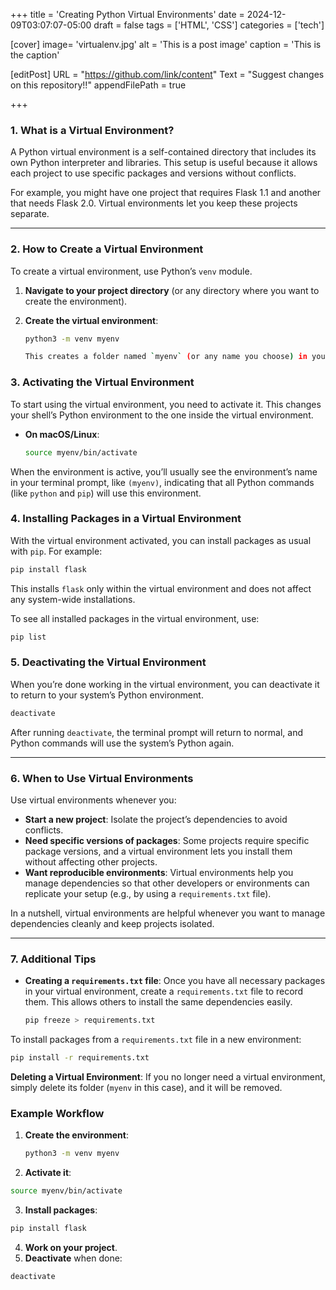 +++
title = 'Creating Python Virtual Environments'
date = 2024-12-09T03:07:07-05:00
draft = false
tags = ['HTML', 'CSS']
categories = ['tech']

[cover]
    image= 'virtualenv.jpg'
    alt = 'This is a post image'
    caption = 'This is the caption'

[editPost]
    URL = "https://github.com/link/content"
    Text = "Suggest changes on this repository!!" 
    appendFilePath = true 

+++

### **1. What is a Virtual Environment?**

A Python virtual environment is a self-contained directory that includes its own Python interpreter and libraries. This setup is useful because it allows each project to use specific packages and versions without conflicts.

For example, you might have one project that requires Flask 1.1 and another that needs Flask 2.0. Virtual environments let you keep these projects separate.

---

### **2. How to Create a Virtual Environment**

To create a virtual environment, use Python’s `venv` module.

1. **Navigate to your project directory** (or any directory where you want to create the environment).
2. **Create the virtual environment**:
    
    ```bash
    python3 -m venv myenv
    
    This creates a folder named `myenv` (or any name you choose) in your directory. Inside this folder are directories for the Python interpreter, standard library, and any packages you install.
    ```
    

### **3. Activating the Virtual Environment**

To start using the virtual environment, you need to activate it. This changes your shell’s Python environment to the one inside the virtual environment.

- **On macOS/Linux**:
    
    ```bash
    source myenv/bin/activate
    ```
    

When the environment is active, you’ll usually see the environment’s name in your terminal prompt, like `(myenv)`, indicating that all Python commands (like `python` and `pip`) will use this environment.

### **4. Installing Packages in a Virtual Environment**

With the virtual environment activated, you can install packages as usual with `pip`. For example:

```bash
pip install flask
```

This installs `flask` only within the virtual environment and does not affect any system-wide installations.

To see all installed packages in the virtual environment, use:

```bash
pip list
```

### **5. Deactivating the Virtual Environment**

When you’re done working in the virtual environment, you can deactivate it to return to your system’s Python environment.

```bash
deactivate

```

After running `deactivate`, the terminal prompt will return to normal, and Python commands will use the system’s Python again.

---

### **6. When to Use Virtual Environments**

Use virtual environments whenever you:

- **Start a new project**: Isolate the project’s dependencies to avoid conflicts.
- **Need specific versions of packages**: Some projects require specific package versions, and a virtual environment lets you install them without affecting other projects.
- **Want reproducible environments**: Virtual environments help you manage dependencies so that other developers or environments can replicate your setup (e.g., by using a `requirements.txt` file).

In a nutshell, virtual environments are helpful whenever you want to manage dependencies cleanly and keep projects isolated.

---

### **7. Additional Tips**

- **Creating a `requirements.txt` file**: Once you have all necessary packages in your virtual environment, create a `requirements.txt` file to record them. This allows others to install the same dependencies easily.
    
    ```bash
    pip freeze > requirements.txt
    ```
    

To install packages from a `requirements.txt` file in a new environment:

```bash
pip install -r requirements.txt
```

**Deleting a Virtual Environment**: If you no longer need a virtual environment, simply delete its folder (`myenv` in this case), and it will be removed.

### **Example Workflow**

1. **Create the environment**:
    
    ```bash
    python3 -m venv myenv
    ```
    
2. **Activate it**:

```bash
source myenv/bin/activate
```

3. **Install packages**:

```bash
pip install flask
```

4. **Work on your project**.
5. **Deactivate** when done:

```bash
deactivate
```